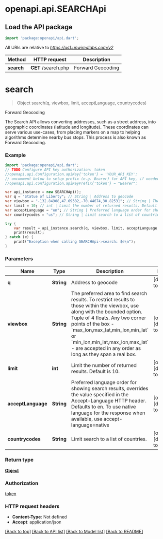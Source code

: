 # openapi.api.SEARCHApi

## Load the API package
```dart
import 'package:openapi/api.dart';
```

All URIs are relative to *https://us1.unwiredlabs.com/v2*

Method | HTTP request | Description
------------- | ------------- | -------------
[**search**](SEARCHApi.md#search) | **GET** /search.php | Forward Geocoding


# **search**
> Object search(q, viewbox, limit, acceptLanguage, countrycodes)

Forward Geocoding

The Search API allows converting addresses, such as a street address, into geographic coordinates (latitude and longitude). These coordinates can serve various use-cases, from placing markers on a map to helping algorithms determine nearby bus stops. This process is also known as Forward Geocoding.

### Example 
```dart
import 'package:openapi/api.dart';
// TODO Configure API key authorization: token
//openapi.api.Configuration.apiKey{'token'} = 'YOUR_API_KEY';
// uncomment below to setup prefix (e.g. Bearer) for API key, if needed
//openapi.api.Configuration.apiKeyPrefix{'token'} = "Bearer";

var api_instance = new SEARCHApi();
var q = "Statue of Liberty"; // String | Address to geocode
var viewbox = "-132.84908,47.69382,-70.44674,30.82531"; // String | The preferred area to find search results.  To restrict results to those within the viewbox, use along with the bounded option. Tuple of 4 floats. Any two corner points of the box - `max_lon,max_lat,min_lon,min_lat` or `min_lon,min_lat,max_lon,max_lat` - are accepted in any order as long as they span a real box. 
var limit = 10; // int | Limit the number of returned results. Default is 10.
var acceptLanguage = "en"; // String | Preferred language order for showing search results, overrides the value specified in the Accept-Language HTTP header. Defaults to en. To use native language for the response when available, use accept-language=native
var countrycodes = "us"; // String | Limit search to a list of countries.

try { 
    var result = api_instance.search(q, viewbox, limit, acceptLanguage, countrycodes);
    print(result);
} catch (e) {
    print("Exception when calling SEARCHApi->search: $e\n");
}
```

### Parameters

Name | Type | Description  | Notes
------------- | ------------- | ------------- | -------------
 **q** | **String**| Address to geocode | [default to null]
 **viewbox** | **String**| The preferred area to find search results.  To restrict results to those within the viewbox, use along with the bounded option. Tuple of 4 floats. Any two corner points of the box - &#x60;max_lon,max_lat,min_lon,min_lat&#x60; or &#x60;min_lon,min_lat,max_lon,max_lat&#x60; - are accepted in any order as long as they span a real box.  | [optional] [default to null]
 **limit** | **int**| Limit the number of returned results. Default is 10. | [optional] [default to 10]
 **acceptLanguage** | **String**| Preferred language order for showing search results, overrides the value specified in the Accept-Language HTTP header. Defaults to en. To use native language for the response when available, use accept-language&#x3D;native | [optional] [default to null]
 **countrycodes** | **String**| Limit search to a list of countries. | [optional] [default to null]

### Return type

[**Object**](Object.md)

### Authorization

[token](../README.md#token)

### HTTP request headers

 - **Content-Type**: Not defined
 - **Accept**: application/json

[[Back to top]](#) [[Back to API list]](../README.md#documentation-for-api-endpoints) [[Back to Model list]](../README.md#documentation-for-models) [[Back to README]](../README.md)

